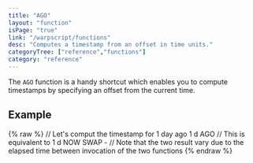 ```yaml
---
title: "AGO"
layout: "function"
isPage: "true"
link: "/warpscript/functions"
desc: "Computes a timestamp from an offset in time units."
categoryTree: ["reference","functions"]
category: "reference"
---
```

 
The `AGO` function is a handy shortcut which enables you to compute timestamps by specifying an offset from the current time.

## Example ##

{% raw %}
<warp10-warpscript-widget backend="{{backend}}"  exec-endpoint="{{execEndpoint}}">// Let's comput the timestamp for 1 day ago
1 d AGO
// This is equivalent to
1 d NOW SWAP -
// Note that the two result vary due to the elapsed time between invocation of the two functions
</warp10-warpscript-widget>
{% endraw %}    
